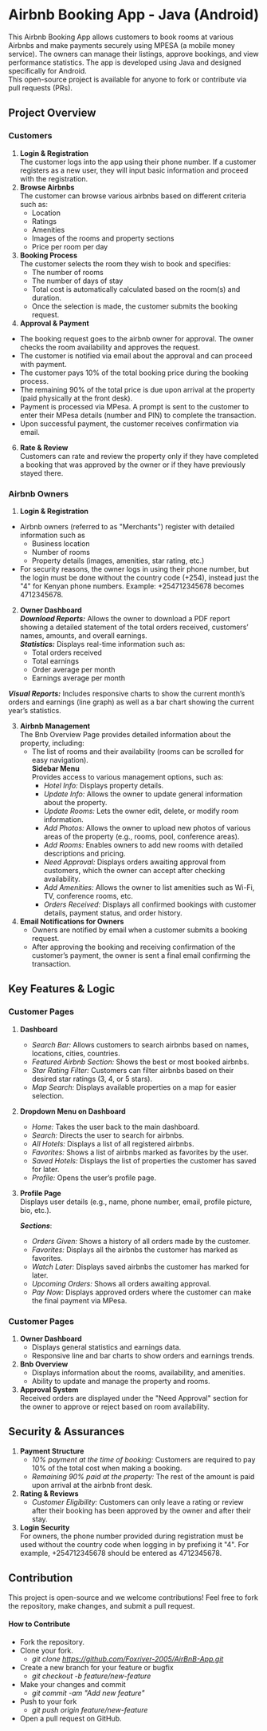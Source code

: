 # Airbnb Booking App - Java (Android) <br>
This Airbnb Booking App allows customers to book rooms at various Airbnbs and make payments securely using MPESA 
(a mobile money service). The owners can manage their listings, approve bookings, and view performance statistics. 
The app is developed using Java and designed specifically for Android. <br>
This open-source project is available for anyone to fork or contribute via pull requests (PRs).
## Project Overview ##
### Customers ###
1. **Login & Registration** <br>
    The customer logs into the app using their phone number. If a customer registers as a new user, they will input basic information and proceed with the registration.
2. **Browse Airbnbs** <br>
  The customer can browse various airbnbs based on different criteria such as:
      * Location
      * Ratings
      * Amenities
      * Images of the rooms and property sections
      * Price per room per day
3. **Booking Process** <br>
  The customer selects the room they wish to book and specifies:
    * The number of rooms
    * The number of days of stay
    * Total cost is automatically calculated based on the room(s) and duration.
    * Once the selection is made, the customer submits the booking request.
5. **Approval & Payment** <br>
  * The booking request goes to the airbnb owner for approval. The owner checks the room availability and approves the request.
  * The customer is notified via email about the approval and can proceed with payment.
  * The customer pays 10% of the total booking price during the booking process.
  * The remaining 90% of the total price is due upon arrival at the property (paid physically at the front desk).
  * Payment is processed via MPesa. A prompt is sent to the customer to enter their MPesa details (number and PIN) to complete the transaction.
  * Upon successful payment, the customer receives confirmation via email.
6. **Rate & Review** <br>
  Customers can rate and review the property only if they have completed a booking that was approved by the owner or if they have previously stayed there.

### Airbnb Owners ###
1. **Login & Registration**
* Airbnb owners (referred to as "Merchants") register with detailed information such as
  * Business location
  * Number of rooms
  * Property details (images, amenities, star rating, etc.)
* For security reasons, the owner logs in using their phone number, but the login must be done without the country code (+254), instead just the "4" for Kenyan phone numbers. Example: +254712345678 becomes 4712345678.
2. **Owner Dashboard** <br>
  ***Download Reports:*** Allows the owner to download a PDF report showing a detailed statement of the total orders received, customers’ names, amounts, and overall earnings. <br>
  ***Statistics:*** Displays real-time information such as:
      * Total orders received
      * Total earnings
      * Order average per month
      * Earnings average per month
  
  ***Visual Reports:*** Includes responsive charts to show the current month’s orders and earnings (line graph) as well as a bar chart showing the current year’s statistics.

3. **Airbnb Management** <br>
    The Bnb Overview Page provides detailed information about the property, including: <br>
    * The list of rooms and their availability (rooms can be scrolled for easy navigation). <br>
   **Sidebar Menu** <br>
        Provides access to various management options, such as: <br>
        * *Hotel Info:* Displays property details.
        * *Update Info:* Allows the owner to update general information about the property.
        * *Update Rooms:* Lets the owner edit, delete, or modify room information.
        * *Add Photos:* Allows the owner to upload new photos of various areas of the property (e.g., rooms, pool, conference areas).
        * *Add Rooms:* Enables owners to add new rooms with detailed descriptions and pricing.
        * *Need Approval:* Displays orders awaiting approval from customers, which the owner can accept after checking availability.
        * *Add Amenities:* Allows the owner to list amenities such as Wi-Fi, TV, conference rooms, etc.
        * *Orders Received:* Displays all confirmed bookings with customer details, payment status, and order history.
5. **Email Notifications for Owners** <br>
    * Owners are notified by email when a customer submits a booking request.
    * After approving the booking and receiving confirmation of the customer’s payment, the owner is sent a final email confirming the transaction.

## Key Features & Logic ##
### Customer Pages ###
1. **Dashboard**
    * *Search Bar:* Allows customers to search airbnbs based on names, locations, cities, countries.
    * *Featured Airbnb Section:* Shows the best or most booked airbnbs.
    * *Star Rating Filter:* Customers can filter airbnbs based on their desired star ratings (3, 4, or 5 stars).
    * *Map Search:* Displays available properties on a map for easier selection.
2. **Dropdown Menu on Dashboard**
    * *Home:* Takes the user back to the main dashboard.
    * *Search:* Directs the user to search for airbnbs.
    * *All Hotels:* Displays a list of all registered airbnbs.
    * *Favorites:* Shows a list of airbnbs marked as favorites by the user.
    * *Saved Hotels:* Displays the list of properties the customer has saved for later.
    * *Profile:* Opens the user’s profile page.
3. **Profile Page** <br>
    Displays user details (e.g., name, phone number, email, profile picture, bio, etc.).
   
    ***Sections***:
    * *Orders Given:* Shows a history of all orders made by the customer.
    * *Favorites:* Displays all the airbnbs the customer has marked as favorites.
    * *Watch Later:* Displays saved airbnbs the customer has marked for later.
    * *Upcoming Orders:* Shows all orders awaiting approval.
    * *Pay Now:* Displays approved orders where the customer can make the final payment via MPesa.

### Customer Pages ###
1. **Owner Dashboard**
    * Displays general statistics and earnings data.
    * Responsive line and bar charts to show orders and earnings trends.
2. **Bnb Overview**
    * Displays information about the rooms, availability, and amenities.
    * Ability to update and manage the property and rooms.
3. **Approval System** <br>
    Received orders are displayed under the "Need Approval" section for the owner to approve or reject based on room availability.
## Security & Assurances ##
1. **Payment Structure**
    * *10% payment at the time of booking:* Customers are required to pay 10% of the total cost when making a booking.
    * *Remaining 90% paid at the property:* The rest of the amount is paid upon arrival at the airbnb front desk.
2. **Rating & Reviews**
    * *Customer Eligibility:* Customers can only leave a rating or review after their booking has been approved by the owner and after their stay.
3. **Login Security** <br>
For owners, the phone number provided during registration must be used without the country code when logging in by prefixing it "4". For example, +254712345678 should be entered as 4712345678.

## Contribution ##
This project is open-source and we welcome contributions! Feel free to fork the repository, make changes, and submit a pull request.
#### How to Contribute ####
* Fork the repository.
* Clone your fork.
   * *git clone https://github.com/Foxriver-2005/AirBnB-App.git* 
* Create a new branch for your feature or bugfix
    * *git checkout -b feature/new-feature*
* Make your changes and commit
    * *git commit -am "Add new feature"*
* Push to your fork
    * *git push origin feature/new-feature*
* Open a pull request on GitHub.
